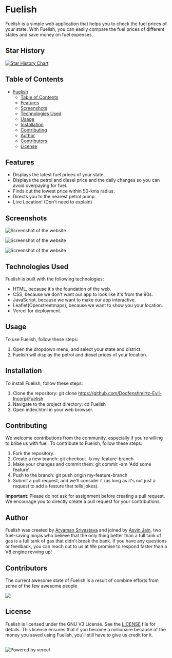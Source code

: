 # Fuelish

Fuelish is a simple web application that helps you to check the fuel prices of your state. With Fuelish, you can easily compare the fuel prices of different states and save money on fuel expenses.

## Star History

<a href="https://star-history.com/#Doofenshmirtz-Evil-Incorp/Fuelish&Date">
 <picture>
   <source media="(prefers-color-scheme: dark)" srcset="https://api.star-history.com/svg?repos=Doofenshmirtz-Evil-Incorp/Fuelish&type=Date&theme=dark" />
   <source media="(prefers-color-scheme: light)" srcset="https://api.star-history.com/svg?repos=Doofenshmirtz-Evil-Incorp/Fuelish&type=Date" />
   <img alt="Star History Chart" src="https://api.star-history.com/svg?repos=Doofenshmirtz-Evil-Incorp/Fuelish&type=Date" />
 </picture>
</a>

## Table of Contents

- [Fuelish](#fuelish)
  - [Table of Contents](#table-of-contents)
  - [Features](#features)
  - [Screenshots](#screenshots)
  - [Technologies Used](#technologies-used)
  - [Usage](#usage)
  - [Installation](#installation)
  - [Contributing](#contributing)
  - [Author](#author)
  - [Contributors](#contributors)
  - [License](#license)

## Features

- Displays the latest fuel prices of your state.
- Displays the petrol and diesel price and the daily changes so you can avoid overpaying for fuel.
- Finds out the lowest price within 50-kms radius.
- Directs you to the nearest petrol pump.
- Live Location! (Don't need to explain)

## Screenshots
![Screenshot of the website](images/screenshots/1.jpg "a title")

![Screenshot of the website](images/screenshots/2.jpg "a title")

![Screenshot of the website](images/screenshots/3.jpg "a title")

## Technologies Used

Fuelish is built with the following technologies:

- HTML, because it's the foundation of the web.
- CSS, because we don't want our app to look like it's from the 90s.
- JavaScript, because we want to make our app interactive.
- Leaflet(Openstreetmaps), because we want to show you your location.
- Vercel for deployment.

## Usage

To use Fuelish, follow these steps:

1. Open the dropdown menu, and select your state and district.
2. Fuelish will display the petrol and diesel prices of your location.

## Installation

To install Fuelish, follow these steps:

1. Clone the repository: git clone https://github.com/Doofenshmirtz-Evil-Incorp/Fuelish
2. Navigate to the project directory: cd Fuelish
3. Open index.html in your web browser.

## Contributing

We welcome contributions from the community, especially if you're willing to bribe us with fuel. To contribute to Fuelish, follow these steps:

1. Fork the repository.
2. Create a new branch: git checkout -b my-feature-branch
3. Make your changes and commit them: git commit -am 'Add some feature'
4. Push to the branch: git push origin my-feature-branch
5. Submit a pull request, and we'll consider it (as long as it's not just a request to add a feature that tells jokes).

**Important**: Please do not ask for assignment before creating a pull request. We encourage you to directly create a pull request for your contributions.

## Author

Fuelish was created by [Aryaman Srivastava](https://github.com/actuallyaryaman) and joined by [Asvin Jain](https://github.com/asvin1), two fuel-saving ninjas who believe that the only thing better than a full tank of gas is a full tank of gas that didn't break the bank. If you have any questions or feedback, you can reach out to us at  We promise to respond faster than a V8 engine revving up!

## Contributors

The current awesome state of Fuelish is a result of combine efforts from some of the few awesome people

<a href="https://github.com/Doofenshmirtz-Evil-Incorp/Fuelish/graphs/contributors">
  <img src="https://contrib.rocks/image?repo=Doofenshmirtz-Evil-Incorp/Fuelish" />
</a>

## License

Fuelish is licensed under the GNU V3 License. See the [LICENSE](LICENSE.md) file for details. This license ensures that if you become a millionaire because of the money you saved using Fuelish, you'll still have to give us credit for it.

##

![Powered by vercel](images/misc/powered-by-vercel.svg)
